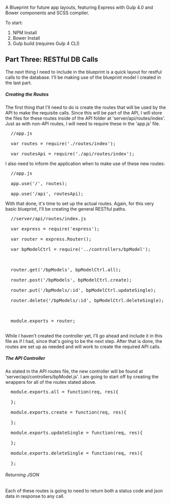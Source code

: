 A Blueprint for future app layouts, featuring Express with Gulp 4.0 and Bower components and SCSS compiler. 

To start:
  1. NPM Install
  2. Bower Install
  3. Gulp build (requires Gulp 4 CLI)

<h2>Part Three: RESTful DB Calls</h2>
<p>The next thing I need to include in the blueprint is a quick layout for restful calls to the database. I'll be making use of the blueprint model I created in the last part.</p>
<h5>Creating the Routes</h5>
<p>The first thing that I'll need to do is create the routes that will be used by the API to make the requisite calls. Since this will be part of the API, I will store the files for these routes inside of the API folder at 'server/api/routes/index'. Just as with non-API routes, I will need to require these in the 'app.js' file.</p>
<pre>
  //app.js <br/>
  var routes = require('./routes/index'); <br/>
  var routesApi = require('./api/routes/index');
</pre>
<p>I also need to inform the application when to make use of these new routes:</p>
<pre>
  //app.js <br/>
  app.use('/', routes); <br/>
  app.use('/api', routesApi);
</pre>
<p>With that done, it's time to set up the actual routes. Again, for this very basic blueprint, I'll be creating the general RESTful paths.</p>
<pre>
  //server/api/routes/index.js <br/>
  var express = require('express'); <br/>
  var router = express.Router(); <br/>
  var bpModelCtrl = require('../controllers/bpModel'); <br/>
  <br/>
  router.get('/bpModels', bpModelCtrl.all); <br/>
  router.post('/bpModels', bpModelCtrl.create); <br/>
  router.put('/bpModels/:id', bpModelCtrl.updateSingle); <br/>
  router.delete('/bpModels/:id', bpModelCtrl.deleteSingle); <br/>
  <br/>
  module.exports = router; <br/>
</pre>
<p>While I haven't created the controller yet, I'll go ahead and include it in this file as if I had, since that's going to be the next step. After that is done, the routes are set up as needed and will work to create the required API calls.</p>
<h5>The API Controller</h5>
<p>As stated in the API routes file, the new controller will be found at 'server/api/controllers/bpModel.js'. I am going to start off by creating the wrappers for all of the routes stated above.</p>
<pre>
  module.exports.all = function(req, res){<br/>
  };<br/>
  module.exports.create = function(req, res){<br/>
  };<br/>
  module.exports.updateSingle = function(req, res){<br/>
  };<br/>
  module.exports.deleteSingle = function(req, res){<br/>
  };
</pre>
<h6>Returning JSON</h6>
<p>Each of these routes is going to need to return both a status code and json data in response to any call.</p>


